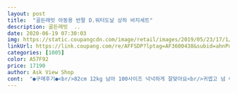 ```yaml
---
layout: post 
title:  "골든래빗 아동용 반팔 D.워터도날 상하 바지세트" 
description: 골든래빗  ..
date: 2020-06-19 07:30:03 
img: https://static.coupangcdn.com/image/retail/images/2019/05/23/17/1/d2229172-19da-4f82-aade-4ee0ed479313.jpg 
linkUrl: https://link.coupang.com/re/AFFSDP?lptag=AF3600438&subid=ahnPublicAsk&pageKey=226951151&itemId=719186569&vendorItemId=4819628306&traceid=V0-113-01b50be37aa77c99 
categories: [1005] 
color: A57F92 
price: 17190 
author: Ask View Shop 
cont:  "●구매후기●<br/>82cm 12kg 남아 100사이즈 넉넉하게 잘맞아요<br/>귀엽고 넘 이쁜 패턴이에요<br/>디자인도 너무 좋아요!!!!<br/>색도 맘에들고<br/>색이 너무 이뻐여!!!<br/>시원한 여름에 딱이네요<br/>질도 좋고 배송도 빠르고 다 좋은데 바지가 넘 짝아요 유ㅠㅠ 옷은 넘 크고 바지는 작고 우ㅜㅠ 어떻게 해야할지 유<br/>" 
---
```

